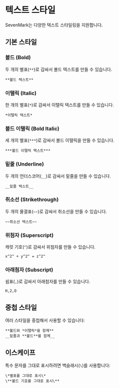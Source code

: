 # 텍스트 스타일

<div v-pre>

SevenMark는 다양한 텍스트 스타일링을 지원합니다.

## 기본 스타일

### 볼드 (Bold)
두 개의 별표(`**`)로 감싸서 볼드 텍스트를 만들 수 있습니다.

```sevenmark
**볼드 텍스트**
```

### 이탤릭 (Italic)
한 개의 별표(`*`)로 감싸서 이탤릭 텍스트를 만들 수 있습니다.

```sevenmark
*이탤릭 텍스트*
```

### 볼드 이탤릭 (Bold Italic)
세 개의 별표(`***`)로 감싸서 볼드 이탤릭을 만들 수 있습니다.

```sevenmark
***볼드 이탤릭 텍스트***
```

### 밑줄 (Underline)
두 개의 언더스코어(`__`)로 감싸서 밑줄을 만들 수 있습니다.

```sevenmark
__밑줄 텍스트__
```

### 취소선 (Strikethrough)
두 개의 물결표(`~~`)로 감싸서 취소선을 만들 수 있습니다.

```sevenmark
~~취소선 텍스트~~
```

### 위첨자 (Superscript)
캐럿 기호(`^`)로 감싸서 위첨자를 만들 수 있습니다.

```sevenmark
x^2^ + y^2^ = z^2^
```

### 아래첨자 (Subscript)
쉼표(`,`)로 감싸서 아래첨자를 만들 수 있습니다.

```sevenmark
H,2,O
```

## 중첩 스타일

여러 스타일을 중첩해서 사용할 수 있습니다:

```sevenmark
**볼드와 *이탤릭*을 함께**
__밑줄과 **볼드**를 함께__
```

## 이스케이프

특수 문자를 그대로 표시하려면 백슬래시(`\`)를 사용합니다:

```sevenmark
\*별표를 그대로 표시\*
\**볼드 기호를 그대로 표시\**
```

</div>